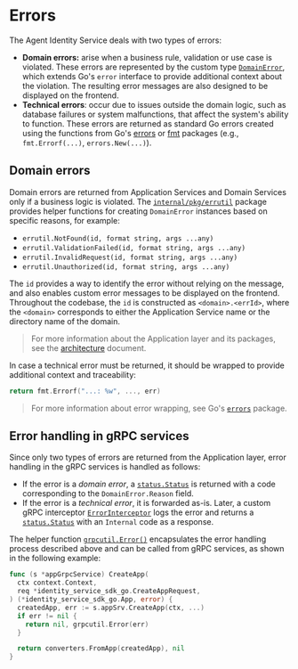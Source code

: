 # Errors

The Agent Identity Service deals with two types of errors:

- **Domain errors:** arise when a business rule, validation or use case is violated.
These errors are represented by the custom type [`DomainError`](https://github.com/agntcy/identity-service/blob/main/backend/internal/pkg/errutil/error.go), which extends Go's `error` interface to provide additional context about the violation.
The resulting error messages are also designed to be displayed on the frontend.
- **Technical errors**: occur due to issues outside the domain logic, such as database failures or system malfunctions, that affect the system's ability to function.
These errors are returned as standard Go errors created using the functions from Go's [errors](https://pkg.go.dev/errors) or [fmt](https://pkg.go.dev/fmt) packages (e.g., `fmt.Errorf(...)`, `errors.New(...)`).

## Domain errors

Domain errors are returned from Application Services and Domain Services only if a business logic is violated.
The [`internal/pkg/errutil`](https://github.com/agntcy/identity-service/blob/main/backend/internal/pkg/errutil/error.go) package provides helper functions for creating `DomainError` instances based on specific reasons, for example:

- `errutil.NotFound(id, format string, args ...any)`
- `errutil.ValidationFailed(id, format string, args ...any)`
- `errutil.InvalidRequest(id, format string, args ...any)`
- `errutil.Unauthorized(id, format string, args ...any)`

The `id` provides a way to identify the error without relying on the message, and also enables custom error messages to be displayed on the frontend.
Throughout the codebase, the `id` is constructed as `<domain>.<errId>`, where the `<domain>` corresponds to either the Application Service name or the directory name of the domain.

> For more information about the Application layer and its packages, see the [architecture](architecture.md) document.

In case a technical error must be returned, it should be wrapped to provide additional context and traceability:

```go
return fmt.Errorf("...: %w", ..., err)
```

> For more information about error wrapping, see Go's [`errors`](https://pkg.go.dev/errors#pkg-overview) package.

## Error handling in gRPC services

Since only two types of errors are returned from the Application layer, error handling in the gRPC services is handled as follows:

- If the error is a *domain error*, a [`status.Status`](https://pkg.go.dev/google.golang.org/grpc/status#Status) is returned with a code corresponding to the `DomainError.Reason` field.
- If the error is a *technical error*, it is forwarded as-is.
Later, a custom gRPC interceptor [`ErrorInterceptor`](https://github.com/agntcy/identity-service/blob/main/backend/internal/pkg/interceptors/error.go) logs the error and returns a [`status.Status`](https://pkg.go.dev/google.golang.org/grpc/status#Status) with an `Internal` code as a response.

The helper function [`grpcutil.Error()`](https://github.com/agntcy/identity-service/blob/main/backend/internal/pkg/grpcutil/errors.go) encapsulates the error handling process described above and can be called from gRPC services, as shown in the following example:

```go
func (s *appGrpcService) CreateApp(
  ctx context.Context,
  req *identity_service_sdk_go.CreateAppRequest,
) (*identity_service_sdk_go.App, error) {
  createdApp, err := s.appSrv.CreateApp(ctx, ...)
  if err != nil {
    return nil, grpcutil.Error(err)
  }

  return converters.FromApp(createdApp), nil
}
```
